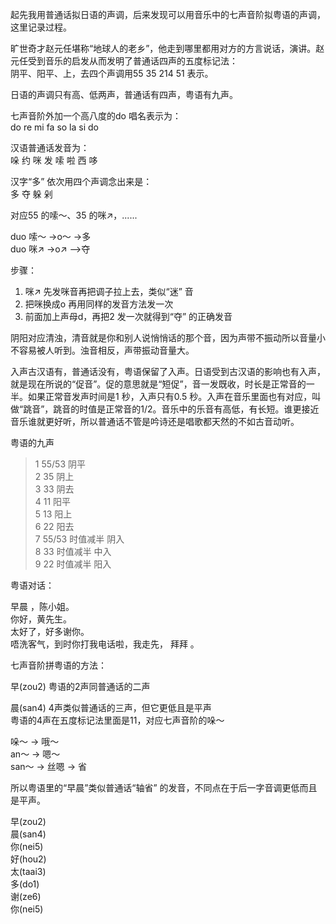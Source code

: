
起先我用普通话拟日语的声调，后来发现可以用音乐中的七声音阶拟粤语的声调，这里记录过程。

旷世奇才赵元任堪称“地球人的老乡”，他走到哪里都用对方的方言说话，演讲。赵元任受到音乐的启发从而发明了普通话四声的五度标记法：  
阴平、阳平、上，去四个声调用55  35  214  51 表示。  

日语的声调只有高、低两声，普通话有四声，粤语有九声。   
 

七声音阶外加一个高八度的do 唱名表示为：   
do re mi fa so la si do  

汉语普通话发音为：   
哚 约 咪 发 嗦 啦 西 哆   

汉字“多” 依次用四个声调念出来是：  
多  夺  躲  剁  

对应55 的嗦〜、35 的咪↗，......  

duo 嗦〜 ->o〜 ->多  
duo 咪↗ ->o↗ -->夺  

步骤：
1. 咪↗ 先发咪音再把调子拉上去，类似“迷” 音  
2. 把咪换成o 再用同样的发音方法发一次  
3. 前面加上声母d，再把2 发一次就得到“夺” 的正确发音  


阴阳对应清浊，清音就是你和别人说悄悄话的那个音，因为声带不振动所以音量小不容易被人听到。浊音相反，声带振动音量大。    

入声古汉语有，普通话没有，粤语保留了入声。日语受到古汉语的影响也有入声，就是现在所说的“促音”。促的意思就是“短促”，音一发既收，时长是正常音的一半。如果正常音发声时间是1 秒，入声只有0.5 秒。入声在音乐里面也有对应，叫做“跳音”，跳音的时值是正常音的1/2。音乐中的乐音有高低，有长短。谁更接近音乐谁就更好听，所以普通话不管是吟诗还是唱歌都天然的不如古音动听。   

粤语的九声  
> 1  55/53  阴平  
2  35   阴上  
3  33   阴去  
4  11  阳平  
5  13  阳上  
6  22  阳去  
7  55/53  时值减半  阴入  
8  33  时值减半  中入  
9  22  时值减半  阳入  

粤语对话：  

早晨 ，陈小姐。  
你好，黄先生。  
太好了，好多谢你。   
唔洗客气，到时你打我电话啦，我走先， 拜拜 。

七声音阶拼粤语的方法：

早(zou2)  粤语的2声同普通话的二声  

晨(san4)  4声类似普通话的三声，但它更低且是平声  
粤语的4声在五度标记法里面是11，对应七声音阶的哚〜  

哚〜 -> 哦〜   
an〜 -> 嗯〜   
san〜 -> 丝嗯 -> 省  

所以粤语里的“早晨”类似普通话“轴省”  的发音，不同点在于后一字音调更低而且是平声。  

早(zou2)  
晨(san4)  
你(nei5)    
好(hou2)  
太(taai3)  
多(do1)  
谢(ze6)  
你(nei5)    







  

















